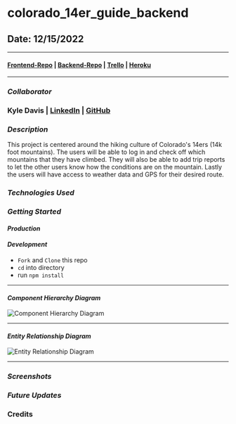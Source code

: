 # colorado_14er_guide_backend

## Date: 12/15/2022

---

#### [Frontend-Repo](https://github.com/KyleDavis1985/colorado_14er_guide_frontend) | [Backend-Repo](https://github.com/KyleDavis1985/colorado_14er_guide_backend) | [Trello](https://trello.com/b/Hm8kE2Pi/fourteener) | [Heroku]()

---

### **_Collaborator_**

### Kyle Davis | [LinkedIn](https://www.linkedin.com/in/kyle-davis-c/) | [GitHub](https://github.com/KyleDavis1985)

### **_Description_**

This project is centered around the hiking culture of Colorado's 14ers (14k foot mountains). The users will be able to log in and check off which mountains that they have climbed. They will also be able to add trip reports to let the other users know how the conditions are on the mountain. Lastly the users will have access to weather data and GPS for their desired route.

### **_Technologies Used_**

### **_Getting Started_**

#### _Production_

#### _Development_

- `Fork` and `Clone` this repo
- `cd` into directory
- run `npm install`

---

#### _Component Hierarchy Diagram_

![Component Hierarchy Diagram](https://i.imgur.com/6beQlpU.png)

---

#### _Entity Relationship Diagram_

![Entity Relationship Diagram](https://i.imgur.com/CYBin9C.jpg)

---

### **_Screenshots_**

### **_Future Updates_**

### Credits
